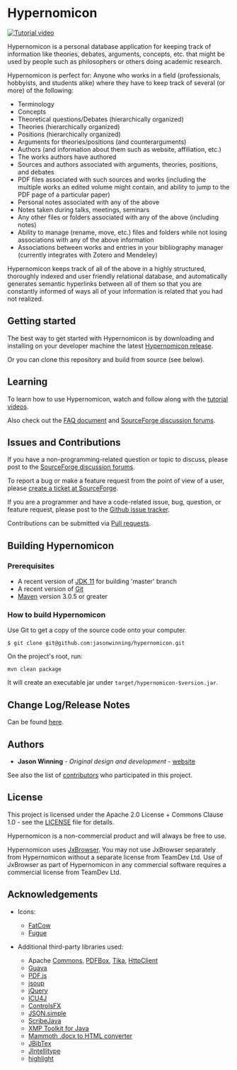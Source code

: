 # Hypernomicon

[![Tutorial video](https://img.youtube.com/vi/JOTkAzh0qZE/0.jpg)](https://www.youtube.com/watch?v=JOTkAzh0qZE)

Hypernomicon is a personal database application for keeping track of information like theories, debates, arguments, concepts, etc. that might be used by people such as philosophers or others doing academic research.

Hypernomicon is perfect for: Anyone who works in a field (professionals, hobbyists, and students alike) where they have to keep track of several (or more) of the following:
 * Terminology
 * Concepts
 * Theoretical questions/Debates (hierarchically organized)
 * Theories (hierarchically organized)
 * Positions (hierarchically organized)
 * Arguments for theories/positions (and counterarguments)
 * Authors (and information about them such as website, affiliation, etc.)
 * The works authors have authored
 * Sources and authors associated with arguments, theories, positions, and debates
 * PDF files associated with such sources and works (including the multiple works an edited volume might contain, and ability to jump to the PDF page of a particular paper)
 * Personal notes associated with any of the above
 * Notes taken during talks, meetings, seminars
 * Any other files or folders associated with any of the above (including notes)
 * Ability to manage (rename, move, etc.) files and folders while not losing associations with any of the above information
 * Associations between works and entries in your bibliography manager (currently integrates with Zotero and Mendeley)

Hypernomicon keeps track of all of the above in a highly structured, thoroughly indexed and user friendly relational database, and automatically generates semantic hyperlinks between all of them so that you are constantly informed of ways all of your information is related that you had not realized.

## Getting started ##

The best way to get started with Hypernomicon is by downloading and installing on your developer machine the latest
[Hypernomicon release](https://sourceforge.net/projects/hypernomicon/files/latest/download).

Or you can clone this repository and build from source (see below).

## Learning ##

To learn how to use Hypernomicon, watch and follow along with the [tutorial videos](https://www.youtube.com/playlist?list=PLCDXooVJfr1JKHT83awarYoIOhp0Xqr-B).

Also check out the [FAQ document](https://sourceforge.net/p/hypernomicon/wiki/FAQ/) and [SourceForge discussion forums](https://sourceforge.net/p/hypernomicon/discussion/).

## Issues and Contributions ##

If you have a non-programming-related question or topic to discuss, please post to the [SourceForge discussion forums](https://sourceforge.net/p/hypernomicon/discussion/).

To report a bug or make a feature request from the point of view of a user, please [create a ticket at SourceForge](https://sourceforge.net/p/hypernomicon/tickets/).

If you are a programmer and have a code-related issue, bug, question, or feature request, please post to the [Github issue tracker](https://github.com/jasonwinning/hypernomicon/issues/).

Contributions can be submitted via [Pull requests](https://github.com/jasonwinning/hypernomicon/pulls/).

## Building Hypernomicon ##

### Prerequisites

* A recent version of [JDK 11](https://jdk.java.net/11/) for building 'master' branch
* A recent version of [Git](https://git-scm.com/downloads)
* [Maven](https://maven.apache.org/download.cgi) version 3.0.5 or greater

### How to build Hypernomicon ###

Use Git to get a copy of the source code onto your computer.

`$ git clone git@github.com:jasonwinning/hypernomicon.git`

On the project's root, run:

`mvn clean package`

It will create an executable jar under `target/hypernomicon-$version.jar`.


## Change Log/Release Notes

Can be found [here](https://sourceforge.net/p/hypernomicon/wiki/ReleaseNotes/).


## Authors

* **Jason Winning** - *Original design and development* - [website](http://jasonwinning.org)

See also the list of [contributors](https://github.com/jasonwinning/hypernomicon/contributors) who participated in this project.

## License

This project is licensed under the Apache 2.0 License + Commons Clause 1.0 - see the [LICENSE](http://htmlpreview.github.com/?https://github.com/jasonwinning/hypernomicon/blob/master/LICENSE.html) file for details.

Hypernomicon is a non-commercial product and will always be free to use.

Hypernomicon uses [JxBrowser](https://www.teamdev.com/jxbrowser). You may not use JxBrowser separately from Hypernomicon without a separate license from TeamDev Ltd. Use of JxBrowser as part of Hypernomicon in any commercial software requires a commercial license from TeamDev Ltd.

## Acknowledgements

* Icons:

  * [FatCow](http://www.fatcow.com/free-icons)
  * [Fugue](http://p.yusukekamiyamane.com/)

* Additional third-party libraries used:
  * Apache [Commons](https://commons.apache.org/), [PDFBox](https://pdfbox.apache.org/), [Tika](https://tika.apache.org/), [HttpClient](https://hc.apache.org/httpcomponents-client-ga/)
  * [Guava](https://github.com/google/guava)
  * [PDF.js](https://mozilla.github.io/pdf.js/)
  * [jsoup](https://jsoup.org/)
  * [jQuery](https://jquery.com/)
  * [ICU4J](http://site.icu-project.org/home)
  * [ControlsFX](http://fxexperience.com/controlsfx/)
  * [JSON.simple](https://code.google.com/archive/p/json-simple/)
  * [ScribeJava](https://github.com/scribejava/scribejava)
  * [XMP Toolkit for Java](https://www.adobe.com/devnet/xmp.html)
  * [Mammoth .docx to HTML converter](https://github.com/mwilliamson/java-mammoth)
  * [JBibTex](https://github.com/jbibtex/jbibtex)
  * [JIntellitype](https://code.google.com/archive/p/jintellitype/)
  * [highlight](http://johannburkard.de/blog/programming/javascript/highlight-javascript-text-higlighting-jquery-plugin.html)
